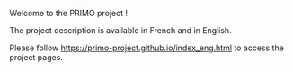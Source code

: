 Welcome to the PRIMO project ! 

The project description is available in French and in English.

Please follow https://primo-project.github.io/index_eng.html to access the project pages.

